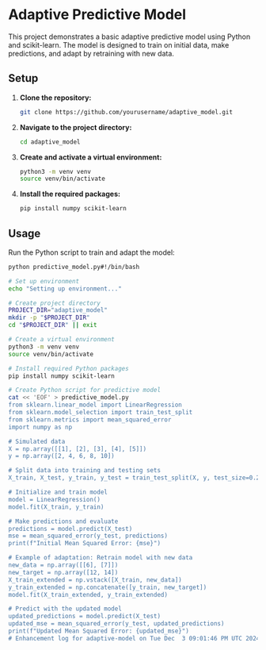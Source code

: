 # Adaptive Predictive Model

This project demonstrates a basic adaptive predictive model using Python and scikit-learn. The model is designed to train on initial data, make predictions, and adapt by retraining with new data.

## Setup

1. **Clone the repository:**
    ```bash
    git clone https://github.com/yourusername/adaptive_model.git
    ```

2. **Navigate to the project directory:**
    ```bash
    cd adaptive_model
    ```

3. **Create and activate a virtual environment:**
    ```bash
    python3 -m venv venv
    source venv/bin/activate
    ```

4. **Install the required packages:**
    ```bash
    pip install numpy scikit-learn
    ```

## Usage

Run the Python script to train and adapt the model:
```bash
python predictive_model.py#!/bin/bash

# Set up environment
echo "Setting up environment..."

# Create project directory
PROJECT_DIR="adaptive_model"
mkdir -p "$PROJECT_DIR"
cd "$PROJECT_DIR" || exit

# Create a virtual environment
python3 -m venv venv
source venv/bin/activate

# Install required Python packages
pip install numpy scikit-learn

# Create Python script for predictive model
cat << 'EOF' > predictive_model.py
from sklearn.linear_model import LinearRegression
from sklearn.model_selection import train_test_split
from sklearn.metrics import mean_squared_error
import numpy as np

# Simulated data
X = np.array([[1], [2], [3], [4], [5]])
y = np.array([2, 4, 6, 8, 10])

# Split data into training and testing sets
X_train, X_test, y_train, y_test = train_test_split(X, y, test_size=0.2, random_state=42)

# Initialize and train model
model = LinearRegression()
model.fit(X_train, y_train)

# Make predictions and evaluate
predictions = model.predict(X_test)
mse = mean_squared_error(y_test, predictions)
print(f"Initial Mean Squared Error: {mse}")

# Example of adaptation: Retrain model with new data
new_data = np.array([[6], [7]])
new_target = np.array([12, 14])
X_train_extended = np.vstack([X_train, new_data])
y_train_extended = np.concatenate([y_train, new_target])
model.fit(X_train_extended, y_train_extended)

# Predict with the updated model
updated_predictions = model.predict(X_test)
updated_mse = mean_squared_error(y_test, updated_predictions)
print(f"Updated Mean Squared Error: {updated_mse}")
# Enhancement log for adaptive-model on Tue Dec  3 09:01:46 PM UTC 2024
